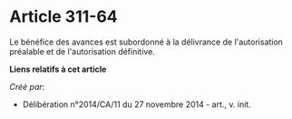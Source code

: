 # Article 311-64

Le bénéfice des avances est subordonné à la délivrance de l'autorisation préalable et de l'autorisation définitive.

**Liens relatifs à cet article**

_Créé par_:

  - Délibération n°2014/CA/11 du 27 novembre 2014 - art., v. init.
